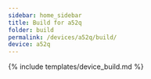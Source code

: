 ```yaml
---
sidebar: home_sidebar
title: Build for a52q
folder: build
permalink: /devices/a52q/build/
device: a52q
---
```

{% include templates/device_build.md %}
